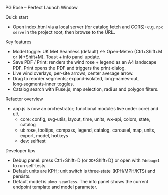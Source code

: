 PG Rose – Perfect Launch Window

Quick start
- Open index.html via a local server (for catalog fetch and CORS): e.g. `npx serve` in the project root, then browse to the URL.

Key features
- Model toggle: UK Met Seamless (default) ↔ Open‑Meteo (Ctrl+Shift+M or ⌘+Shift+M). Toast + info panel update.
- Save PDF / Print: renders the wind rose + legend as an A4 landscape PDF. Print opens the PDF and triggers the print dialog.
- Live wind overlays, per‑site arrows, center average arrow.
- Drag to reorder segments; expand‑isolated, long‑names‑out, long‑segments‑inner toggles.
- Catalog search with Fuse.js; map selection, radius and polygon filters.

Refactor overview
- app.js is now an orchestrator; functional modules live under core/ and ui/.
  - core: config, svg‑utils, layout, time, units, wx‑api, colors, state, catalog
  - ui: rose, tooltips, compass, legend, catalog, carousel, map, units, export, model, hotkeys
  - dev: selftest

Developer tips
- Debug panel: press Ctrl+Shift+D (or ⌘+Shift+D) or open with `?debug=1` to run self‑tests.
- Default units are KPH; unit switch is three‑state (KPH/MPH/KTS) and persists.
- Default model is `ukmo_seamless`. The info panel shows the current endpoint template and model parameter.


